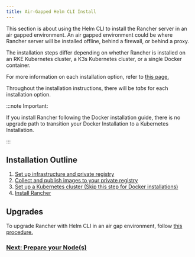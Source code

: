```yaml
---
title: Air-Gapped Helm CLI Install
---
```


<head>
  <link rel="canonical" href="https://ranchermanager.docs.rancher.com/pages-for-subheaders/air-gapped-helm-cli-install"/>
</head>

This section is about using the Helm CLI to install the Rancher server in an air gapped environment. An air gapped environment could be where Rancher server will be installed offline, behind a firewall, or behind a proxy.

The installation steps differ depending on whether Rancher is installed on an RKE Kubernetes cluster, a K3s Kubernetes cluster, or a single Docker container.

For more information on each installation option, refer to [this page.](../../installation-and-upgrade.md)

Throughout the installation instructions, there will be _tabs_ for each installation option.

:::note Important:

If you install Rancher following the Docker installation guide, there is no upgrade path to transition your Docker Installation to a Kubernetes Installation.

:::

## Installation Outline

1. [Set up infrastructure and private registry](infrastructure-private-registry.md)
2. [Collect and publish images to your private registry](publish-images.md)
3. [Set up a Kubernetes cluster (Skip this step for Docker installations)](install-kubernetes.md)
4. [Install Rancher](install-rancher-ha.md)

## Upgrades

To upgrade Rancher with Helm CLI in an air gap environment, follow [this procedure.](../../install-upgrade-on-a-kubernetes-cluster/upgrades.md)

### [Next: Prepare your Node(s)](infrastructure-private-registry.md)
